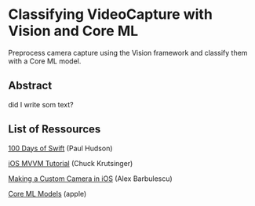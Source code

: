 # Classifying VideoCapture with Vision and Core ML

Preprocess camera capture using the Vision framework and classify them with a Core ML model.

## Abstract

did I write som text?

## List of Ressources

[100 Days of Swift](https://www.hackingwithswift.com/100/swiftui) (Paul Hudson)

[iOS MVVM Tutorial](https://www.raywenderlich.com/6733535-ios-mvvm-tutorial-refactoring-from-mvc) (Chuck Krutsinger)

[Making a Custom Camera in iOS](https://medium.com/@barbulescualex/making-a-custom-camera-in-ios-ea44e3087563) (Alex Barbulescu)

[Core ML Models](https://developer.apple.com/machine-learning/models/) (apple)

